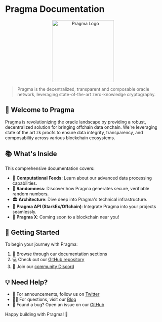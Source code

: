 # Pragma Documentation

<p align="center">
  <img src="/img/pragma-og-img.png" alt="Pragma Logo" width="200"/>
</p>

> Pragma is the decentralized, transparent and composable oracle network, leveraging state-of-the-art zero-knowledge cryptography.

## 🌟 Welcome to Pragma

Pragma is revolutionizing the oracle landscape by providing a robust, decentralized solution for bringing offchain data onchain. We're leveraging state of the art zk proofs to ensure data integrity, transparency, and composability across various blockchain ecosystems.

## 📚 What's Inside

This comprehensive documentation covers:

- 🧮 **Computational Feeds**: Learn about our advanced data processing capabilities.
- 🎲 **Randomness**: Discover how Pragma generates secure, verifiable random numbers.
- 🏛️ **Architecture**: Dive deep into Pragma's technical infrastructure.
- 🔌 **Pragma API (StarkEx/Offchain)**: Integrate Pragma into your projects seamlessly.
- 🚀 **Pragma X**: Coming soon to a blockchain near you!

## 🚀 Getting Started

To begin your journey with Pragma:

1. 📖 Browse through our documentation sections
2. 💻 Check out our [GitHub repository](https://github.com/astraly-labs)
3. 🤝 Join our [community Discord](https://discord.com/invite/M9aRZtZHU7)

## 💡 Need Help?

- 📣 For announcements, follow us on [Twitter](https://x.com/PragmaOracle)
- 🙋‍♀️ For questions, visit our [Blog](https://blog.pragma.build)
- 🐛 Found a bug? Open an issue on our [GitHub](https://github.com/astraly-labs/pragma-docs/issues)

Happy building with Pragma! 🎉
